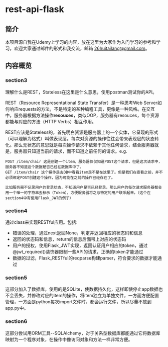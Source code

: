 # rest-api-flask

## 简介
本项目源自我在Udemy上学习的内容，放在这里为大家作为入门学习的参考和学习，欢迎大家通过邮件的形式和我交流，邮箱 26huitailang@gmail.com。

## 内容概览

### section3
理解什么是REST，Stateless在这里是什么意思，使用postman测试你的API。

REST（Resource Representational State Transfer）是一种思考Web Server如何响应requests的方法，不是特定的某种编程工具，更像是一种风格。在交互中，服务器根据方法操作**resouces**，类似OOP，服务器有resouces，每个资源都能与对应的方法（HTTP Verbs）相互作用。

REST应该是Stateless的，首先明白资源是服务器上的一个实体，它呈现的形式（可以理解为格式）叫做表现层。每次对资源的操作往往会带来表现层的状态转化。那么无状态的意思就是每次操作请求不依赖于其他任何请求，结合服务器就是，服务器只知道当前的请求，而不知道之前任何的请求。e.g.

    POST /item/chair 这是创建一个item，服务器仅仅知道POST这个请求，但是这次请求中，服务器不知道这个数据是否已经在数据库中了。
    GET /item/chair 这个操作是去DB中看看item是不是在这里了。但是我们在查看之前，并不必须绑定POST创建这个操作，因为可能在之前的操作已经存在了。

    比如服务器不记录用户的登录状态，不知道用户是否已经登录，那么用户的每次请求服务器都会用一个唯一的字符串去标示（Token），方便服务器将之与特定的用户联系起来。（这个在section4中有使用Flask_JWT的例子）

### section4

通过class来实现RESTful应用。包括:
- 错误的处理，通过next返回None，判定并返回相应的状态码和信息
- 返回的状态码和信息，return的信息后面带上对应的状态码
- 用户的授权，使用Flask_JWT实现，返回认证用户相应的token，通过@jwt_required()装饰器限制一些API的请求，正确的token才能通过
- 数据的过滤，Flask_RESTful的reqparse构建parser，符合要求的数据才能通过

### section5

这部分加入了数据库，使用的是SQLite，使数据持久化，这样即使停止app数据也不会丢失，并修改对应的item的操作，将item独立为单独文件，一方面方便配置管理，一方面是python每次import文件时，都会运行文件，所以尽量不放到app.py中。

### section6

这部分尝试用ORM工具--SQLAlchemy，对于关系型数据库都能通过它将数据库映射为一个程序对象，在操作中像访问对象和方法一样非常方便。

